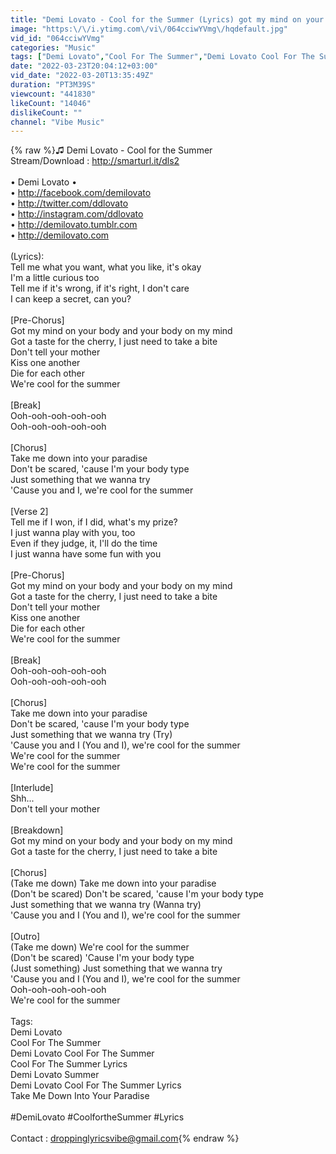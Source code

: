 ```yaml
---
title: "Demi Lovato - Cool for the Summer (Lyrics) got my mind on your body"
image: "https:\/\/i.ytimg.com\/vi\/064cciwYVmg\/hqdefault.jpg"
vid_id: "064cciwYVmg"
categories: "Music"
tags: ["Demi Lovato","Cool For The Summer","Demi Lovato Cool For The Summer"]
date: "2022-03-23T20:04:12+03:00"
vid_date: "2022-03-20T13:35:49Z"
duration: "PT3M39S"
viewcount: "441830"
likeCount: "14046"
dislikeCount: ""
channel: "Vibe Music"
---
```

{% raw %}♫ Demi Lovato - Cool for the Summer<br />Stream/Download : <a rel="nofollow" target="blank" href="http://smarturl.it/dls2">http://smarturl.it/dls2</a><br /><br />• Demi Lovato •<br />• <a rel="nofollow" target="blank" href="http://facebook.com/demilovato">http://facebook.com/demilovato</a><br />• <a rel="nofollow" target="blank" href="http://twitter.com/ddlovato">http://twitter.com/ddlovato</a><br />• <a rel="nofollow" target="blank" href="http://instagram.com/ddlovato">http://instagram.com/ddlovato</a><br />• <a rel="nofollow" target="blank" href="http://demilovato.tumblr.com">http://demilovato.tumblr.com</a><br />• <a rel="nofollow" target="blank" href="http://demilovato.com">http://demilovato.com</a><br /><br />(Lyrics):<br />Tell me what you want, what you like, it's okay<br />I'm a little curious too<br />Tell me if it's wrong, if it's right, I don't care<br />I can keep a secret, can you?<br /><br />[Pre-Chorus]<br />Got my mind on your body and your body on my mind<br />Got a taste for the cherry, I just need to take a bite<br />Don't tell your mother<br />Kiss one another<br />Die for each other<br />We're cool for the summer<br /><br />[Break]<br />Ooh-ooh-ooh-ooh-ooh<br />Ooh-ooh-ooh-ooh-ooh<br /><br />[Chorus]<br />Take me down into your paradise<br />Don't be scared, 'cause I'm your body type<br />Just something that we wanna try<br />'Cause you and I, we're cool for the summer<br /><br />[Verse 2]<br />Tell me if I won, if I did, what's my prize?<br />I just wanna play with you, too<br />Even if they judge, it, I'll do the time<br />I just wanna have some fun with you<br /><br />[Pre-Chorus]<br />Got my mind on your body and your body on my mind<br />Got a taste for the cherry, I just need to take a bite<br />Don't tell your mother<br />Kiss one another<br />Die for each other<br />We're cool for the summer<br /><br />[Break]<br />Ooh-ooh-ooh-ooh-ooh<br />Ooh-ooh-ooh-ooh-ooh<br /><br />[Chorus]<br />Take me down into your paradise<br />Don't be scared, 'cause I'm your body type<br />Just something that we wanna try (Try)<br />'Cause you and I (You and I), we're cool for the summer<br />We're cool for the summer<br />We're cool for the summer<br /><br />[Interlude]<br />Shh...<br />Don't tell your mother<br /><br />[Breakdown]<br />Got my mind on your body and your body on my mind<br />Got a taste for the cherry, I just need to take a bite<br /><br />[Chorus]<br />(Take me down) Take me down into your paradise<br />(Don't be scared) Don't be scared, 'cause I'm your body type<br />Just something that we wanna try (Wanna try)<br />'Cause you and I (You and I), we're cool for the summer<br /><br />[Outro]<br />(Take me down) We're cool for the summer<br />(Don't be scared) 'Cause I'm your body type<br />(Just something) Just something that we wanna try<br />'Cause you and I (You and I), we're cool for the summer<br />Ooh-ooh-ooh-ooh-ooh<br />We're cool for the summer<br /><br />Tags:<br />Demi Lovato<br />Cool For The Summer<br />Demi Lovato Cool For The Summer<br />Cool For The Summer Lyrics<br />Demi Lovato Summer<br />Demi Lovato Cool For The Summer Lyrics<br />Take Me Down Into Your Paradise<br /><br />#DemiLovato #CoolfortheSummer #Lyrics<br /><br />Contact : droppinglyricsvibe@gmail.com{% endraw %}

